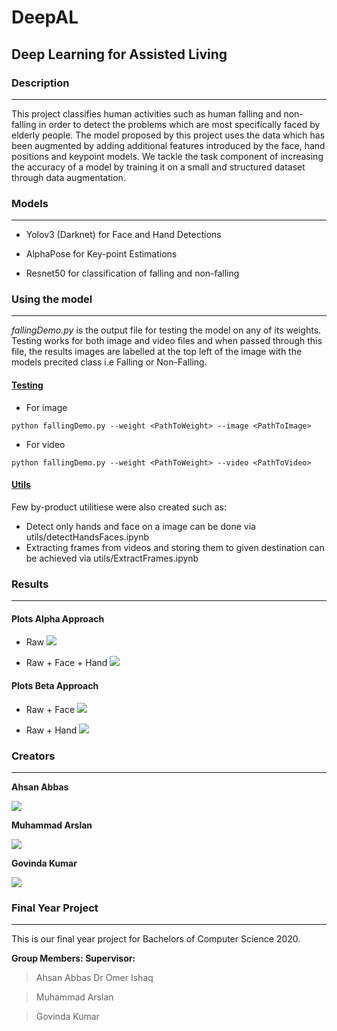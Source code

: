 #  DeepAL

##  Deep Learning for Assisted Living



###  Description 

------

This project classifies human activities such as human falling and non-falling in order to detect the problems which are most specifically faced by elderly people. The model proposed by this project uses the data which has been augmented by adding additional features introduced by the face, hand positions and keypoint models. We tackle the task component of increasing the accuracy of a model by training it on a small and structured dataset through data augmentation.



### Models

------

- Yolov3 (Darknet) for Face and Hand Detections

- AlphaPose for Key-point Estimations

- Resnet50 for classification of falling and non-falling



### Using the model

------

*fallingDemo.py* is the output file for testing the model on any of its weights. Testing works for both image and video files and when passed through this file, the results images are labelled at the top left of the image with the models precited class i.e Falling or Non-Falling.

#### <u>Testing</u>

- For image

`python fallingDemo.py --weight <PathToWeight> --image <PathToImage>`

- For video

`python fallingDemo.py --weight <PathToWeight> --video <PathToVideo>`

#### <u>Utils</u>

Few by-product utilitiese were also created such as:

- Detect only hands and face on a image can be done via utils/detectHandsFaces.ipynb
- Extracting frames from videos and storing them to given destination can be achieved via utils/ExtractFrames.ipynb



### Results

------

#### Plots Alpha Approach

- Raw                          ![](images\raw.png)



- Raw + Face + Hand ![](images\raw-face-hand.png)



#### Plots Beta Approach

- Raw + Face                ![](images\raw-face.png)

- Raw + Hand               ![](images\raw-hand.png)





### Creators

------



**Ahsan Abbas**

![](images\813.jpg)



**Muhammad Arslan**

![](images\IMG_5730_Frame84.jpg)



**Govinda Kumar**

![](images\VID2019120216265238.jpg)



### Final Year Project

---

This is our final year project for Bachelors of Computer Science 2020.

**Group Members:							Supervisor:**

> Ahsan Abbas									Dr Omer Ishaq

> Muhammad Arslan 

> Govinda Kumar 
